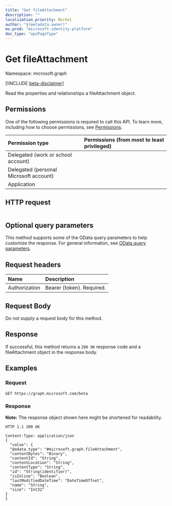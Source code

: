 ```yaml
---
title: "Get fileAttachment"
description: ""
localization_priority: Normal
author: "$(metadata.owner)"
ms.prod: "microsoft-identity-platform"
doc_type: "apiPageType"
---
```


# Get fileAttachment

Namespace: microsoft.graph

[!INCLUDE [beta-disclaimer](../../includes/beta-disclaimer.md)]

Read the properties and relationships a fileAttachment object.

## Permissions

One of the following permissions is required to call this API. To learn more, including how to choose permissions, see [Permissions](/graph/permissions-reference).

| Permission type                        | Permissions (from most to least privileged) |
| :------------------------------------- | :------------------------------------------ |
| Delegated (work or school account)     |                                             |
| Delegated (personal Microsoft account) |                                             |
| Application                            |                                             |

## HTTP request

<!-- {
  "blockType": "ignored"
}
-->

```http

```

## Optional query parameters

This method supports some of the OData query parameters to help customize the response. For general information, see [OData query parameters](/graph/query-parameters).

## Request headers

| Name          | Description               |
| :------------ | :------------------------ |
| Authorization | Bearer {token}. Required. |

## Request Body

<!-- Actions and Functions -->

<!-- CRUD Methods -->

Do not supply a request body for this method.

## Response

If successful, this method returns a `200 OK` response code and a fileAttachment object in the response body.

## Examples

### Request

<!-- {
  "blockType": "request",
  "name": "get_fileattachment"
}
-->

```http
GET https://graph.microsoft.com/beta

```

### Response

**Note:** The response object shown here might be shortened for readability.

<!-- {
  "blockType": "response",
  "truncated": true,
  "@odata.type": "Microsoft.OutlookServices.fileAttachment"
}
-->

```http
HTTP 1.1 200 OK

Content-Type: application/json
{
  "value": {
  "@odata.type": "#microsoft.graph.fileAttachment",
  "contentBytes": "Binary",
  "contentId": "String",
  "contentLocation": "String",
  "contentType": "String",
  "id": "String(identifier)",
  "isInline": "Boolean",
  "lastModifiedDateTime": "DateTimeOffset",
  "name": "String",
  "size": "Int32"
}
}

```
